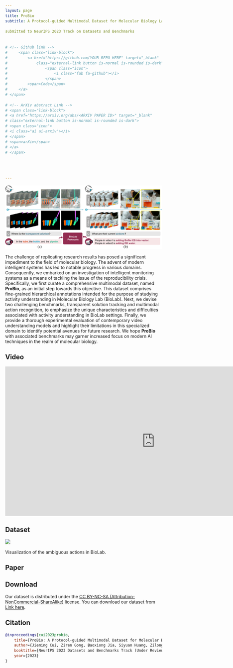 ```yaml
---
layout: page
title: ProBio
subtitle: A Protocol-guided Multimodal Dataset for Molecular Biology Lab

submitted to NeurIPS 2023 Track on Datasets and Benchmarks


# <!-- Github link -->
#     <span class="link-block">
#         <a href="https://github.com/YOUR REPO HERE" target="_blank"
#             class="external-link button is-normal is-rounded is-dark">
#                 <span class="icon">
#                     <i class="fab fa-github"></i>
#                 </span>
#         <span>Code</span>
#     </a>
# </span>

# <!-- ArXiv abstract Link -->
# <span class="link-block">
# <a href="https://arxiv.org/abs/<ARXIV PAPER ID>" target="_blank"
# class="external-link button is-normal is-rounded is-dark">
# <span class="icon">
# <i class="ai ai-arxiv"></i>
# </span>
# <span>arXiv</span>
# </a>
# </span>




---
```


![](assets/img/probio-teaser.png)

The challenge of replicating research results has posed a significant impediment to the field of molecular biology. The advent of modern intelligent systems has led to notable progress in various domains. Consequently, we embarked on an investigation of intelligent monitoring systems as a means of tackling the issue of the reproducibility crisis. Specifically, we first curate a comprehensive multimodal dataset, named **ProBio**, as an initial step towards this objective. This dataset comprises fine-grained hierarchical annotations intended for the purpose of studying activity understanding in Molecular Biology Lab (BioLab). Next, we devise two challenging benchmarks, transparent solution tracking and multimodal action recognition, to emphasize the unique characteristics and difficulties associated with activity understanding in BioLab settings. Finally, we provide a thorough experimental evaluation of contemporary video understanding models and highlight their limitations in this specialized domain to identify potential avenues for future research. We hope **ProBio** with associated benchmarks may garner increased focus on modern AI techniques in the realm of molecular biology.


## Video

<iframe width="960" height="480" src="https://www.youtube.com/embed/aPeiaVmijec" title="YouTube video player" frameborder="0" allow="accelerometer; autoplay; clipboard-write; encrypted-media; gyroscope; picture-in-picture; web-share" allowfullscreen></iframe>


## Dataset

![](assets/img/concat.gif)

Visualization of the ambiguous actions in BioLab.

## Paper


## Download

Our dataset is distributed under the [CC BY-NC-SA (Attribution-NonCommercial-ShareAlike)](https://creativecommons.org/licenses/by-nc-sa/4.0/) license. You can download our dataset from [Link here](https://docs.google.com/forms/d/e/1FAIpQLSe6NpXCq3rsgArf91o81jMLhA0MWjKDibVKFWwiBXPddoMSNw/viewform?usp=sf_link).


## Citation

```bibtex
@inproceedings{cui2023probio,
    title={ProBio: A Protocol-guided Multimodal Dataset for Molecular Biology Lab},
    author={Jieming Cui, Ziren Gong, Baoxiong Jia, Siyuan Huang, Zilong Zheng, Jianzhu Ma, Yixin Zhu},
    booktitle={NeurIPS 2023 Datasets and Benchmarks Track (Under Review)},
    year={2023}
}
```